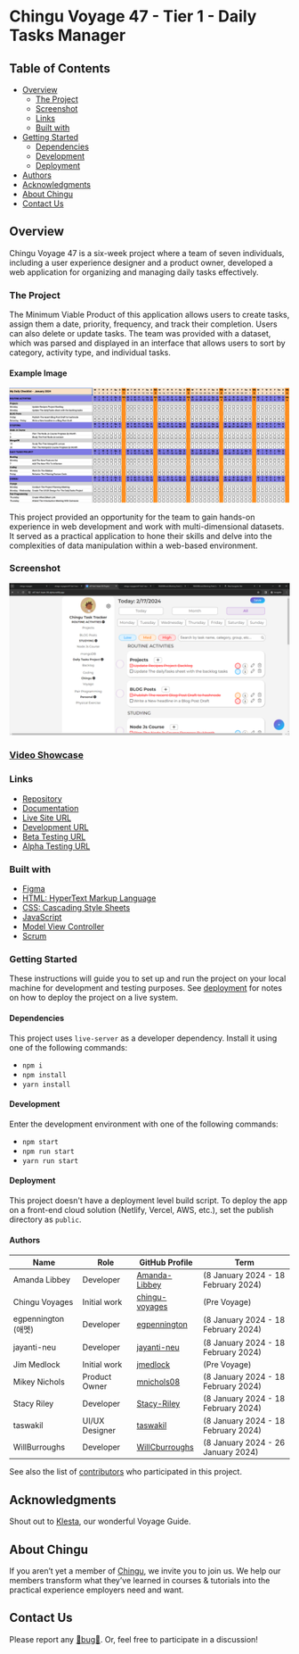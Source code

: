 # Chingu Voyage 47 - Tier 1 - Daily Tasks Manager

## Table of Contents

- [Overview]()
  - [The Project](#overview)
  - [Screenshot](#the-project)
  - [Links](#screenshot)
  - [Built with](#links)
- [Getting Started](#built-with)
  - [Dependencies](#getting-started)
  - [Development](#dependencies)
  - [Deployment](#development)
- [Authors](#deployment)
- [Acknowledgments](#authors)
- [About Chingu](#acknowledgements)
- [Contact Us](#about-chingu)

## Overview

Chingu Voyage 47 is a six-week project where a team of seven individuals, including a user experience designer and a product owner, developed a web application for organizing and managing daily tasks effectively.

### The Project

The Minimum Viable Product of this application allows users to create tasks, assign them a date, priority, frequency, and track their completion. Users can also delete or update tasks. The team was provided with a dataset, which was parsed and displayed in an interface that allows users to sort by category, activity type, and individual tasks.

#### Example Image

![Example daily task productivity tool](./assets/daily_productivity_sample_ui.png)

This project provided an opportunity for the team to gain hands-on experience in web development and work with multi-dimensional datasets. It served as a practical application to hone their skills and delve into the complexities of data manipulation within a web-based environment.

### Screenshot

![Screenshot of the application](./assets/screenshot.png)

### [Video Showcase](https://www.veed.io/view/30855dda-33a1-4c9b-88df-84e3ef15774d?panel=share)

### Links

- [Repository](https://github.com/chingu-voyages/v47-tier1-team-04)
- [Documentation](https://chingu-voyages.github.io/v47-tier1-team-04/)
- [Live Site URL](https://v47-tier1-team-04.netlify.app/)
- [Development URL](https://v47-tier1-team-04-dev.netlify.app/)
- [Beta Testing URL](https://v47-tier1-team-04-beta.netlify.app/)
- [Alpha Testing URL](https://v47-tier1-team-04-alpha.netlify.app/)

### Built with

- [Figma](https://www.figma.com/proto/2meMrjvZwr4FjPYGJsxryo/Chingu-Voyage-47?node-id=91-34&starting-point-node-id=91%3A34&show-proto-sidebar=1&mode=design&t=V6RzzKbhLvmLFLsz-1)
- [HTML: HyperText Markup Language](https://developer.mozilla.org/en-US/docs/Web/HTML)
- [CSS: Cascading Style Sheets](https://developer.mozilla.org/en-US/docs/Web/CSS)
- [JavaScript](https://developer.mozilla.org/en-US/docs/Web/javascript)
- [Model View Controller](https://developer.mozilla.org/en-US/docs/Glossary/MVC)
- [Scrum](https://www.scrumalliance.org/about-scrum)

### Getting Started

These instructions will guide you to set up and run the project on your local machine for development and testing purposes. See [deployment](#deployment) for notes on how to deploy the project on a live system.

#### Dependencies

This project uses `live-server` as a developer dependency. Install it using one of the following commands:

- `npm i`
- `npm install`
- `yarn install`

#### Development

Enter the development environment with one of the following commands:

- `npm start`
- `npm run start`
- `yarn run start`

#### Deployment

This project doesn't have a deployment level build script. To deploy the app on a front-end cloud solution (Netlify, Vercel, AWS, etc.), set the publish directory as `public`.

#### Authors

| Name | Role | GitHub Profile | Term |
| --- | --- | --- | --- |
| Amanda Libbey | Developer | [Amanda-Libbey](https://github.com/Amanda-Libbey) | (8 January 2024 - 18 February 2024) |
| Chingu Voyages | Initial work | [chingu-voyages](https://github.com/chingu-voyages) | (Pre Voyage) |
| egpennington (애멧) | Developer | [egpennington](https://github.com/egpennington) | (8 January 2024 - 18 February 2024) |
| jayanti-neu | Developer | [jayanti-neu](https://github.com/jayanti-neu) | (8 January 2024 - 18 February 2024) |
| Jim Medlock | Initial work | [jmedlock](https://github.com/jdmedlock) | (Pre Voyage) |
| Mikey Nichols | Product Owner | [mnichols08](https://github.com/mnichols08) | (8 January 2024 - 18 February 2024) |
| Stacy Riley | Developer | [Stacy-Riley](https://github.com/Stacy-Riley) | (8 January 2024 - 18 February 2024) |
| taswakil | UI/UX Designer | [taswakil](https://github.com/taswakil) | (8 January 2024 - 18 February 2024) |
| WillBurroughs | Developer| [WillCburroughs](https://github.com/WillCBurroughs) | (8 January 2024 - 26 January 2024) |

See also the list of [contributors](./CONTRIBUTORS.md) who participated in this project.

## Acknowledgments

Shout out to [Klesta](https://github.com/klezi10), our wonderful Voyage Guide.

## About Chingu

If you aren’t yet a member of [Chingu](https://chingu.io), we invite you to join us. We help our members transform what they’ve learned in courses & tutorials into the practical experience employers need and want.

## Contact Us

Please report any [🐛bug🐛](https://github.com/chingu-voyages/v47-tier1-team-04/issues/new?assignees=&labels=bug&projects=&template=bug-report-template.md). Or, feel free to participate in a discussion!
